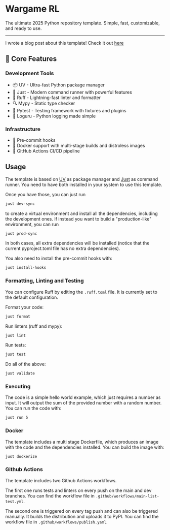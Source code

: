# Wargame RL

The ultimate 2025 Python repository template. Simple, fast, customizable, and ready to use.

---
I wrote a blog post about this template! Check it out [here](https://giovannigiacometti.github.io/posts/python-template/)

## 🎯 Core Features

### Development Tools

- 📦 UV - Ultra-fast Python package manager
- 🚀 Just - Modern command runner with powerful features
- 💅 Ruff - Lightning-fast linter and formatter
- 🔍 Mypy - Static type checker
- 🧪 Pytest - Testing framework with fixtures and plugins
- 🧾 Loguru - Python logging made simple

### Infrastructure

- 🛫 Pre-commit hooks
- 🐳 Docker support with multi-stage builds and distroless images
- 🔄 GitHub Actions CI/CD pipeline


## Usage

The template is based on [UV](https://docs.astral.sh/) as package manager and [Just](https://github.com/casey/just) as command runner. You need to have both installed in your system to use this template.

Once you have those, you can just run

```bash
just dev-sync
```

to create a virtual environment and install all the dependencies, including the development ones. If instead you want to build a "production-like" environment, you can run

```bash
just prod-sync
```

In both cases, all extra dependencies will be installed (notice that the current pyproject.toml file has no extra dependencies).

You also need to install the pre-commit hooks with:

```bash
just install-hooks
```

### Formatting, Linting and Testing

You can configure Ruff by editing the `.ruff.toml` file. It is currently set to the default configuration.

Format your code:

```bash
just format
```

Run linters (ruff and mypy):

```bash
just lint
```

Run tests:

```bash
just test
```

Do all of the above:

```bash
just validate
```

### Executing

The code is a simple hello world example, which just requires a number as input. It will output the sum of the provided number with a random number.
You can run the code with:

```bash
just run 5
```

### Docker

The template includes a multi stage Dockerfile, which produces an image with the code and the dependencies installed. You can build the image with:

```bash
just dockerize
```

### Github Actions

The template includes two Github Actions workflows.

The first one runs tests and linters on every push on the main and dev branches. You can find the workflow file in `.github/workflows/main-list-test.yml`.

The second one is triggered on every tag push and can also be triggered manually. It builds the distribution and uploads it to PyPI. You can find the workflow file in `.github/workflows/publish.yaml`.
